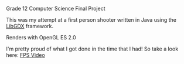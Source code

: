 Grade 12 Computer Science Final Project

This was my attempt at a first person shooter written in Java using the [LibGDX](http://libgdx.badlogicgames.com/) framework.

Renders with OpenGL ES 2.0

I'm pretty proud of what I got done in the time that I had! So take a look here: [FPS Video](https://www.youtube.com/watch?v=id4I8V8uH_M)
